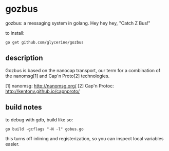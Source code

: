 gozbus
======

gozbus: a messaging system in golang.
        Hey hey hey, "Catch Z Bus!"

to install:

    go get github.com/glycerine/gozbus


description
-----------

Gozbus is based on the nanocap transport, our term
for a combination of the nanomsg[1] and Cap'n Proto[2]
technologies.

[1] nanomsg: http://nanomsg.org/
[2] Cap'n Protoc: http://kentonv.github.io/capnproto/


build notes
-----------

to debug with gdb, build like so:

    go build -gcflags "-N -l" gobus.go

this turns off inlining and registerization, so
you can inspect local variables easier.
